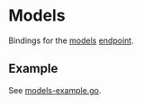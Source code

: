 # Models

Bindings for the [models](https://beta.openai.com/docs/api-reference/models) [endpoint](https://api.openai.com/v1/models).

## Example

See [models-example.go](../examples/models/models-example.go).
